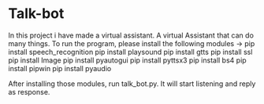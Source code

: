 # Talk-bot
In this project i have made a virtual assistant. 
A virtual Assistant that can do many things.
To run the program, please install the following modules ->
pip install speech_recognition
pip install playsound
pip install gtts
pip install ssl
pip install Image
pip install pyautogui 
pip install pyttsx3
pip install bs4
pip install pipwin
pip install pyaudio

After installing those modules, run talk_bot.py. It will start listening and reply as response.

